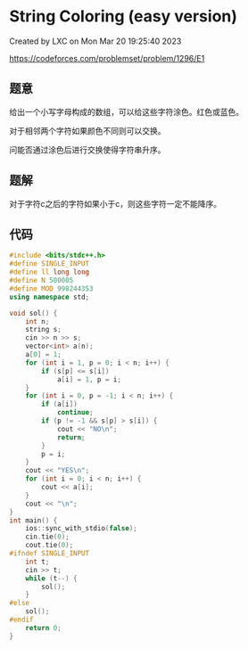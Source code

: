 # String Coloring (easy version)

Created by LXC on Mon Mar 20 19:25:40 2023

https://codeforces.com/problemset/problem/1296/E1

## 题意

给出一个小写字母构成的数组，可以给这些字符涂色。红色或蓝色。

对于相邻两个字符如果颜色不同则可以交换。

问能否通过涂色后进行交换使得字符串升序。

## 题解

对于字符c之后的字符如果小于c，则这些字符一定不能降序。

## 代码
``` cpp
#include <bits/stdc++.h>
#define SINGLE_INPUT
#define ll long long
#define N 500005
#define MOD 998244353
using namespace std;

void sol() {
    int n;
    string s;
    cin >> n >> s;
    vector<int> a(n);
    a[0] = 1;
    for (int i = 1, p = 0; i < n; i++) {
        if (s[p] <= s[i])
            a[i] = 1, p = i;
    }
    for (int i = 0, p = -1; i < n; i++) {
        if (a[i])
            continue;
        if (p != -1 && s[p] > s[i]) {
            cout << "NO\n";
            return;
        }
        p = i;
    }
    cout << "YES\n";
    for (int i = 0; i < n; i++) {
        cout << a[i];
    }
    cout << "\n";
}
int main() {
    ios::sync_with_stdio(false);
    cin.tie(0);
    cout.tie(0);
#ifndef SINGLE_INPUT
    int t;
    cin >> t;
    while (t--) {
        sol();
    }
#else
    sol();
#endif
    return 0;
}
```